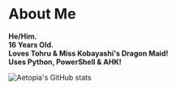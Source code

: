 # About Me
**He/Him.           
16 Years Old.                
Loves Tohru & Miss Kobayashi's Dragon Maid!     
Uses Python, PowerShell & AHK!**     

![Aetopia's GitHub stats](https://github-readme-stats.vercel.app/api?username=Aetopia)
